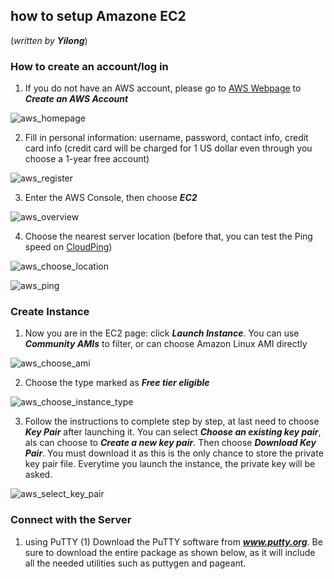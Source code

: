 ## how to setup Amazone EC2 
(_written by **Yilong**_)  
### How to create an account/log in

1. If you do not have an AWS account, please go to <a href="https://aws.amazon.com">AWS Webpage</a> to <b><i>Create an AWS Account</i></b>

![aws_homepage](https://user-images.githubusercontent.com/41296962/59551931-f27cd880-8f4e-11e9-981d-eb7b8eaaec76.png)

2. Fill in personal information: username, password, contact info, credit card info (credit card will be charged for 1 US dollar even through you choose a 1-year free account)

![aws_register](https://user-images.githubusercontent.com/41296962/59552124-ea259d00-8f50-11e9-9267-ab63c858ccca.png)

3. Enter the AWS Console, then choose <b><i>EC2</i></b>

![aws_overview](https://user-images.githubusercontent.com/41296962/59552150-2a851b00-8f51-11e9-8dfa-57569334df46.png)

4. Choose the nearest server location (before that, you can test the Ping speed on <a href="https://www.cloudping.info/">CloudPing</a>)

![aws_choose_location](https://user-images.githubusercontent.com/41296962/59552168-746e0100-8f51-11e9-9d7f-8cf87c791363.png)

![aws_ping](https://user-images.githubusercontent.com/41296962/59552173-7f289600-8f51-11e9-85ac-6c8c7c8cc4d5.png)

### Create Instance

1. Now you are in the EC2 page: click <b><i>Launch Instance</i></b>. You can use <b><i>Community AMIs</i></b> to filter, or can choose Amazon Linux AMI directly

![aws_choose_ami](https://user-images.githubusercontent.com/41296962/59552232-5b198480-8f52-11e9-963f-02d376d68e85.png)

2. Choose the type marked as <b><i>Free tier eligible</i></b>

![aws_choose_instance_type](https://user-images.githubusercontent.com/41296962/59552255-8e5c1380-8f52-11e9-9876-ad938def593b.png)

3. Follow the instructions to complete step by step, at last need to choose <b><i>Key Pair</i></b> after launching it. You can select <b><i>Choose an existing key pair</i></b>, als can choose to <b><i>Create a new key pair</i></b>. Then choose <b><i>Download Key Pair</i></b>.
You must download it as this is the only chance to store the private key pair file. Everytime you launch the instance, the private key will be asked.

![aws_select_key_pair](https://user-images.githubusercontent.com/41296962/59552347-aed89d80-8f53-11e9-8ee0-54374dacf9e9.png)

### Connect with the Server

1. using PuTTY
(1) Download the PuTTY software from <b><i><a href="www.putty.org">www.putty.org</a></i></b>. Be sure to download the entire package as shown below, as it will include all the needed utilities such as puttygen and pageant.
